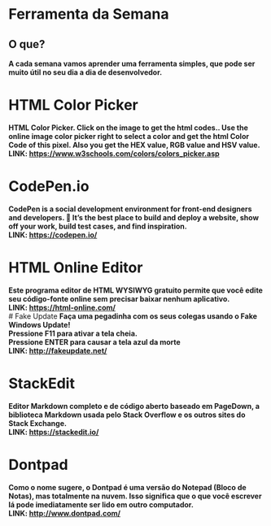 # Ferramenta da Semana

## O que?
<strong> A cada semana vamos aprender uma ferramenta simples, que pode ser muito útil no seu dia a dia de desenvolvedor.</strong>

# HTML Color Picker
<strong>
HTML Color Picker. Click on the image to get the html codes.. Use the online image color picker right to select a color and get the html Color Code of this pixel. Also you get the HEX value, RGB value and HSV value.<br>
LINK:  <a href="https://www.w3schools.com/colors/colors_picker.asp" target="_blank">https://www.w3schools.com/colors/colors_picker.asp</a>
<br>
</strong>

# CodePen.io
<strong>
CodePen is a social development environment for front-end designers and developers. 👋
It’s the best place to build and deploy a website, show off your work, build test cases, and find inspiration.<br>
LINK:  <a href="https://codepen.io/" target="_blank">https://codepen.io/</a>
<br>
</strong>

# HTML Online Editor
<strong>
	Este programa editor de HTML WYSIWYG gratuito permite que você edite seu código-fonte online sem precisar baixar nenhum aplicativo.<br>
	LINK:  <a href="https://html-online.com/" target="_blank">https://html-online.com/</a>
<br>
</strong>
# Fake Update
<strong>
	Faça uma pegadinha com os seus colegas usando o Fake Windows Update!<br>
	Pressione F11 para ativar a tela cheia. <br>
	Pressione ENTER para causar a tela azul da morte<br>
	LINK:  <a href="http://fakeupdate.net/" target="_blank">http://fakeupdate.net/</a>
<br>
</strong>

# StackEdit
<strong>
	Editor Markdown completo e de código aberto baseado em PageDown, a biblioteca Markdown usada pelo Stack Overflow e os outros sites do Stack Exchange.<br>
	LINK:  <a href="https://stackedit.io/" target="_blank">https://stackedit.io/</a>
<br>
</strong>

# Dontpad
<strong>
	Como o nome sugere, o Dontpad é uma versão do Notepad (Bloco de Notas), mas totalmente na nuvem. Isso significa que o que você escrever lá pode imediatamente ser lido em outro computador.<br>
	LINK:  <a href="http://www.dontpad.com/" target="_blank">http://www.dontpad.com/</a>
<br>
</strong>
